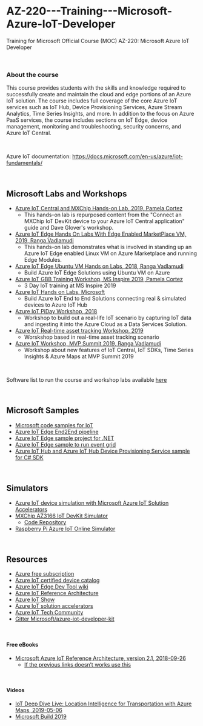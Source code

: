 # AZ-220---Training---Microsoft-Azure-IoT-Developer
Training for Microsoft Official Course (MOC) AZ-220: Microsoft Azure IoT Developer

<br>

### About the course
This course provides students with the skills and knowledge required to successfully create and maintain the cloud and edge portions of an Azure IoT solution. The course includes full coverage of the core Azure IoT services such as IoT Hub, Device Provisioning Services, Azure Stream Analytics, Time Series Insights, and more. In addition to the focus on Azure PaaS services, the course includes sections on IoT Edge, device management, monitoring and troubleshooting, security concerns, and Azure IoT Central.

<br>

Azure IoT documentation: https://docs.microsoft.com/en-us/azure/iot-fundamentals/


<br>

## Microsoft Labs and Workshops
 * [Azure IoT Central and MXChip Hands-on Lab, 2019, Pamela Cortez](https://github.com/AltaOhms/IoT-Central-HoL)
   * This hands-on lab is repurposed content from the "Connect an MXChip IoT DevKit device to your Azure IoT Central application" guide and Dave Glover's workshop.
 * [Azure IoT Edge Hands On Labs With Edge Enabled MarketPlace VM, 2019, Ranga Vadlamudi](https://github.com/rangv/azureiotedgelab)
   * This hands-on lab demonstrates what is involved in standing up an Azure IoT Edge enabled Linux VM on Azure Marketplace and running Edge Modules.
 * [Azure IoT Edge Ubuntu VM Hands on Labs, 2018, Ranga Vadlamudi](https://github.com/rangv/AzureIoTEdgeUbuntuLabs)
   * Build Azure IoT Edge Solutions using Ubuntu VM on Azure
 * [Azure IoT GBB Training Workshop, MS Inspire 2019, Pamela Cortez](https://github.com/AltaOhms/ReadyIoTWorkshop)
   * 3 Day IoT training at MS Inspire 2019
 * [Azure IoT Hands on Labs, Microsoft](https://github.com/Azure-Samples/azureiotlabs)
   * Build Azure IoT End to End Solutions connecting real & simulated devices to Azure IoT Hub
 * [Azure IoT PiDay Workshop, 2018](https://github.com/Azure/IoT-Pi-Day)
   * Workshop to build out a real-life IoT scenario by capturing IoT data and ingesting it into the Azure Cloud as a Data Services Solution.
 * [Azure IoT Real-time asset tracking Workshop, 2019](https://github.com/Azure/iot-workshop-asset-tracking)
   * Worskshop based in real-time asset tracking scenario
 * [Azure IoT Workshop, MVP Summit 2019, Ranga Vadlamudi](https://github.com/rangv/MarchWorkshop)
   * Workshop about new features of IoT Central, IoT SDKs, Time Series Insights & Azure Maps at MVP Summit 2019

 
 
 <br>

Software list to run the course and workshop labs available [here](./Lab-Setup.md)


<br>
  
## Microsoft Samples
 * [Microsoft code samples for IoT](https://docs.microsoft.com/en-us/samples/browse/?term=iot)
 * [Azure IoT Edge End2End pipeline](https://github.com/Azure-Samples/iotedge-end2end-messageflow)
 * [Azure IoT Edge sample project for .NET](https://github.com/Azure-Samples/iot-edge-sample-dotnet) 
 * [Azure IoT Edge sample to run event grid ](https://github.com/Azure-Samples/azure-iot-edge-event-grid-sample)
 * [Azure IoT Hub and Azure IoT Hub Device Provisioning Service sample for C# SDK](https://github.com/Azure-Samples/azure-iot-samples-csharp)


<br>

## Simulators
  * [Azure IoT device simulation with Microsoft Azure IoT Solution Accelerators](https://www.azureiotsolutions.com/Accelerators)
  * [MXChip AZ3166 IoT DevKit Simulator](https://azure-samples.github.io/iot-devkit-web-simulator/)
    * [Code Repository](https://github.com/Azure-Samples/iot-devkit-web-simulator)
  * [Raspberry Pi Azure IoT Online Simulator](https://azure-samples.github.io/raspberry-pi-web-simulator/)


<br>

## Resources
 * [Azure free subscription](https://azure.microsoft.com/free/)
 * [Azure IoT certified device catalog](https://catalog.azureiotsolutions.com/alldevices)
 * [Azure IoT Edge Dev Tool wiki](https://github.com/Azure/iotedgedev/wiki)
 * [Azure IoT Reference Architecture](https://aka.ms/iotrefarchitecture)
 * [Azure IoT Show](https://aka.ms/iotshow)
 * [Azure IoT solution accelerators](https://www.azureiotsolutions.com/Accelerators)
 * [Azure IoT Tech Community](https://aka.ms/iottechcommunity)
 * [Gitter Microsoft/azure-iot-developer-kit](https://gitter.im/Microsoft/azure-iot-developer-kit?at=5cf375da9b50f639356a61a7)


<br>

#### Free eBooks
 * [Microsoft Azure IoT Reference Architecture, version 2.1, 2018-09-26](http://download.microsoft.com/download/A/4/D/A4DAD253-BC21-41D3-B9D9-87D2AE6F0719/Microsoft_Azure_IoT_Reference_Architecture.pdf)
   * [If the previous links doesn’t works use this](https://aka.ms/iotrefarchitecture)


<br>
 
#### Videos
 * [IoT Deep Dive Live: Location Intelligence for Transportation with Azure Maps, 2019-05-06](https://www.youtube.com/watch?v=MJhfqC9Chjo)
 * [Microsoft Build 2019](./Microsoft-Build-2019.md)
